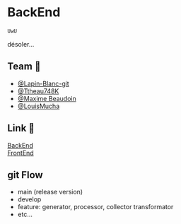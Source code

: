 ﻿# BackEnd 
    UwU

désoler...

## Team 👥

* [@Lapin-Blanc-git](https://github.com/Lapin-Blanc-git)
* [@Ttheau748K](https://github.com/Ttheau748K)
* [@Maxime Beaudoin](https://github.com/maxarasta)
* [@LouisMucha](https://github.com/LouisMucha)

## Link 🔗

[BackEnd](https://github.com/WebScrappingProjectESME/BackEnd) \
[FrontEnd](https://github.com/WebScrappingProjectESME/Dash_frontend)

## git Flow

* main (release version)
* develop
* feature: generator, processor, collector transformator
* etc...
